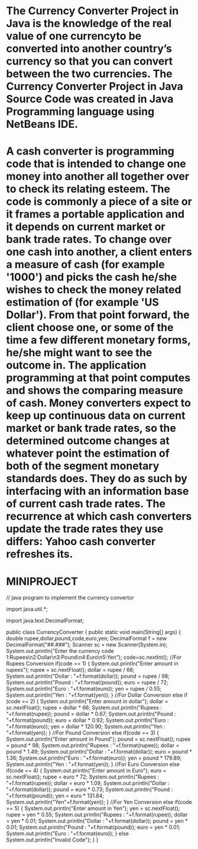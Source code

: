 # The Currency Converter Project in Java is the knowledge of the real value of one currencyto be converted into another country’s currency so that you can convert between the two currencies. The Currency Converter Project in Java Source Code was created in Java Programming language using  NetBeans IDE.
# A cash converter is programming code that is intended to change one money into another all together over to check its relating esteem. The code is commonly a piece of a site or it frames a portable application and it depends on current market or bank trade rates. To change over one cash into another, a client enters a measure of cash (for example '1000') and picks the cash he/she wishes to check the money related estimation of (for example 'US Dollar'). From that point forward, the client choose one, or some of the time a few different monetary forms, he/she might want to see the outcome in. The application programming at that point computes and shows the comparing measure of cash. Money converters expect to keep up continuous data on current market or bank trade rates, so the determined outcome changes at whatever point the estimation of both of the segment monetary standards does. They do as such by interfacing with an information base of current cash trade rates. The recurrence at which cash converters update the trade rates they use differs: Yahoo cash converter refreshes its.
# MINIPROJECT
// java program to implement the currency convertor

import java.util.*; 

import java.text.DecimalFormat; 

public class CurrencyConverter 
{ 
public static void main(String[] args) 
{ 
double rupee,dollar,pound,code,euro,yen; 
DecimalFormat f = new DecimalFormat("##.###"); 
Scanner sc = new Scanner(System.in); 
System.out.println("Enter the currency code 1:Rupees\n2:Dollar\n3:Pound\n4:Euro\n5:Yen"); code=sc.nextInt(); 
//For Rupees Conversion 
if(code == 1) 
{ 
System.out.println("Enter amount in rupees"); 
rupee = sc.nextFloat(); 
dollar = rupee / 66; 
System.out.println("Dollar : "+f.format(dollar)); 
pound = rupee / 98; 
System.out.println("Pound : "+f.format(pound)); 
euro = rupee / 72; 
System.out.println("Euro : "+f.format(euro)); 
yen = rupee / 0.55; 
System.out.println("Yen : "+f.format(yen)); 
} 
//For Dollar Conversion 
else if (code == 2) 
{ 
System.out.println("Enter amount in dollar"); 
dollar = sc.nextFloat(); 
rupee = dollar * 66; 
System.out.println("Rupees : "+f.format(rupee)); 
pound = dollar * 0.67; 
System.out.println("Pound : "+f.format(pound)); 
euro = dollar * 0.92; 
System.out.println("Euro : "+f.format(euro)); 
yen = dollar * 120.90;
System.out.println("Yen : "+f.format(yen));
 } 
//For Pound Conversion 
else if(code == 3) 
{ 
System.out.println("Enter amount in Pound"); pound = sc.nextFloat(); 
rupee = pound * 98; 
System.out.println("Rupees : "+f.format(rupee)); dollar = pound * 1.49; 
System.out.println("Dollar : "+f.format(dollar)); 
euro = pound * 1.36; 
System.out.println("Euro : "+f.format(euro)); 
yen = pound * 179.89; 
System.out.println("Yen : "+f.format(yen)); 
} 
//For Euro Conversion 
else if(code == 4) 
{ 
System.out.println("Enter amount in Euro"); 
euro = sc.nextFloat(); 
rupee = euro * 72; 
System.out.println("Rupees : "+f.format(rupee)); dollar = euro * 1.09; 
System.out.println("Dollar : "+f.format(dollar)); pound = euro * 0.73; 
System.out.println("Pound : "+f.format(pound));
yen = euro * 131.84; 
System.out.println("Yen"+f.format(yen)); 
} 
//For Yen Conversion 
else if(code == 5) 
{ 
System.out.println("Enter amount in Yen"); 
yen = sc.nextFloat(); 
rupee = yen * 0.55; 
System.out.println("Rupees : "+f.format(rupee)); dollar = yen * 0.01; 
System.out.println("Dollar : "+f.format(dollar)); pound = yen * 0.01; 
System.out.println("Pound : "+f.format(pound));
euro = yen * 0.01; 
System.out.println("Euro : "+f.format(euro));
 } 
else 
System.out.println("Invalid Code");
 } 
} 

